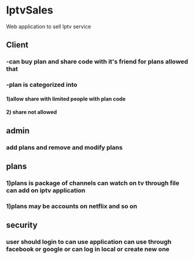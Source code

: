 # IptvSales
Web application to sell Iptv service

## Client
### -can buy plan and share code with it's friend for plans allowed that
### -plan is categorized into 
#### 1)allow share with limited people with plan code 
#### 2)  share not allowed

## admin
### add plans and remove and modify plans

## plans
### 1)plans is package of channels can watch on tv through file can add on iptv application 
### 1)plans may be accounts on netflix and so on

## security
### user should login to can use application can use through facebook or google or can log in local or create new one
   
